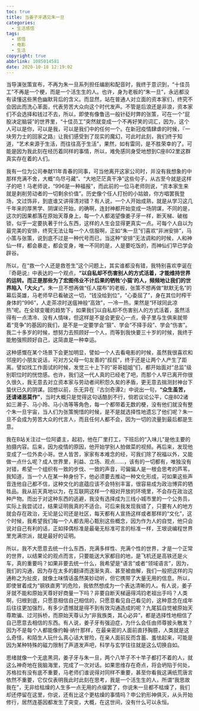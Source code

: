 ```yaml
---
toc: true
title: 当姜子牙遇见朱一旦
categories:
  - 生活感悟
tags:
  - 感悟
  - 电影
  - 生活
copyright: true
abbrlink: 1085014581
date: 2020-10-18 12:19:02
---
```

当导演张策宣布，不再为朱一旦系列担任编剧和配音时，我终于意识到，“十佳员工”不再是一个梗，而是一个活生生的人。也许，身为老板的“朱一旦”，永远都没有读懂这些黑色幽默背后的含义。而显然，站在普通人对立面的资本家们，终究不会因此而洗心革面，代表劳苦大众向这个时代发声。不管是后浪还是非浪，资本家们不会选择和钱过不去，所以，即使有像鲁迅一般针砭时弊的张策，可在一个“屁股决定脑袋”的世界里，“十佳员工”突然就变成一个不再好笑的词汇，因为，这个人可以是你，可以是我，可以是我们中的任何一个。在新冠疫情肆虐的时候，『一块劳力士的回家之路』让我们感受到了现实的魔幻，可此时此刻，我们终于知道，“艺术来源于生活，而往往高于生活”，果然，如有雷同，是不胜荣幸的了。可能是因为我此刻在经历着同样的事情，所以，难免感同身受地想到C座802里这群真实存在着的人们。

我有一位为公司奉献11年青春的同事，可当他离开这家公司时，并没有我想象的中那样充满不舍，大概“鸟尽弓藏”、“大地茫茫真干净”这些句子，从古至今就是这样子的吧！马老师说，“996是一种福报”，而此前的一位马老师则说，“资本家生来就是剥削劳动者的一切剩余价值”。历史像个任人打扮的小姑娘，你方唱罢我登场，文过饰非，到底谁又讲得清对错？有人说，一个人开始成熟，就是从学习这几千年来的厚黑学、阴谋论开始，的确啊，连封神都开始变成一场阴谋，不同的是，这次的因果都落在原始天尊身上，每一个人都渴望像姜子牙一样，断天梯、破枷锁，似乎一定要执著于什么东西，这样的人生会显得更真实一点。可每个人自以为最完美的安排，终究无法让每一个人信服啊，正如“朱一旦”们喜欢“非洲安排”，马小策与张策，说到底不过是一种代号而已，当这种“安排”无法调和的时候，人和神仙一样，都会暴走，都会变身，唯一不同的是，人是要吃饭的，而神仙们早已学会辟谷。

所以，在“救一个人还是救苍生”这个问题上，其实谁都没有错，我特别喜欢李诞在『奇葩说』中表达的一个观点，**“以自私却不伤害别人的方式活着，才能维持世界的运转。而正是那些为了宏图伟业不计后果的牺牲‘小猫’的人，频频地让我们的世界陷入「大火」”**。朱一旦不想再做“任人摆布”的老板，张策不想再做“默默无名”的幕后英雄，马老师早已看破这一切，“钱没给到位”，“心委屈了”，身在其位时榨干身体的“996”，人走茶凉时送瘟神般“高效”，一冷一热，果然是“环球同此凉热”呢。在全球变暖的趋势下，如果我们以自私却不伤害别人的方式活着，虽然活得有一点清冷、没有人情味，但这样是不是会更安心一点，骨子里与生俱来就带着“竞争”的基因的我们，是不是一定要学会“狠”、学会“不择手段”、学会“伤害”。我二十多岁的时候，想努力去照顾好一个人，而等到我快要三十岁的时候，我终于能勉强照顾好自己，这简直是一种幸运。

这种感慨在某个场景下会更加明显，譬如一个人去看电影的时候，虽然我很喜欢和邻座的小朋友说话，可对方父母一句友善的“叔叔”，终于还是让两个人产生了距离。譬如找工作面试的时候，发觉三十上下的“哥哥姐姐”们，都开始面对“总监”级别职位时的恍惚感。也许，我们这一代人真的已经老了吧，而那个人早已离开你很久很久，我无意去对立资本家与劳动者间积怨久矣的矛盾，更无意去揣测封神台下蛰伏已久的阴谋。回想以前，乐无异在『古剑奇谭2』中说出一句，**“众生虽苦，还请诸恶莫作”**，当时大概只是觉得这句话酷到不行，倘若议论公平，C座802诸如三濑子、马小玲、马小浩等等角色，每一个都带着无数的梗，没有他们就没有整个朱一旦宇宙，当人们为张策惋惜的时候，是不是就选择性地遗忘了他们呢？朱一旦不会成为劳苦大众的代言人，而且任何人都不会，因为一切的流量到最后都是生意。

我在B站关注过一位阿婆主，起初，他在厂里打工，下班后的“入味儿”是他主要的拍摄内容。后来，因为疫情的原因，他开始学别人拍做菜的视频。再后来，发现他变成了一位外卖小哥。世人皆苦，家家有本难念的经，可我们除了祝福以外，又能做一点什么呢？成人世界里，利益、立场、观点……，该有的一切都有，唯独没有对错，希望一个组织有一致的步伐、一致的声音，可偏偏人是一根会思考的芦苇，我知道，当一个人在某一种身份下，他必须要去推动一种文化形成，可如果这些声音连他自己都不信，这种文化的底蕴应该不会特别丰富，很容易成为政治博弈的牺牲品。我从前天真地以为，在互联网这样一个相对开放的环境里，不会存在政治这种产物。而出于对这种东西的逃避，我没有选择成为三线小城市里的一个公务员，实际上我尝试过，结果证明我真的不适合。可后来我发现我错了，只要有人的地方就会存在政治，无论是公司还是社区，每天都有人宣扬这样或者那样的“文化”，这个时候，我希望我们每一个人都去用心甄别这些概念，因为作为人的自觉，他只会说对自己有利的话，正如择偶标准是最毫无标准可言的标准一样，王垠说编程世界里充满宗派，就是最好的证明。

所以，我不大愿意去统一什么东西，充满多样性、充满个性的世界，才是一个正常的世界，以结果论的观点而言，只要能送大家都目的地，是飞机还是高铁还是火车，真的重要吗？如果非要去统一什么，我希望是“语言”或者“领域语言”，因为，我们的沟通，因为存在太多的翻译而逐渐失真、甚至被曲解，我们一般把这样的沟通称之为扯皮，就像土味情话虽然美妙动听，但它携带了大量无用的信息。所以，即使冒着成为“钢铁直男”的危险，我依然想成为一个表达清晰的人。有人说，姜子牙就不能和原始天尊好好商量一下吗？非要自断天梯逼得鸿钧老祖出手吗？人类啊，归根到底，只愿意相信自己相信的，只愿意看见自己看见的，这种意念在成年后往往更加强烈，有多少遗憾就是得不到有效沟通造成的呢？九尾狐自觉被原始天尊欺骗、过河拆桥，而原始天尊认为“非我族类，其心必异”，都是选择性地相信了自己愿意去相信的东西。有人说，姜子牙有强迫症，为什么会任由师尊披头散发？因为不是每个人都能像约翰·纳什那样，在最亲密的人面前直抒胸臆，人类就是这么奇怪，和陌生人玩什么真心话大冒险，在亲人面前反而含蓄、羞怯起来，可能是因为某种特殊的磁力限制了声道发声吧，科学与玄学往往就是这么切换自如。

思绪就像一个无底黑洞，姜子牙与朱一旦，两个八竿子不十竿子都打不着的人，就这么神奇地在我脑海里，完成了一次对话。如果思维存在奇点，将会坍陷于何处，苏格拉有没有底不重要，马老师们谁说得对同样不重要，甚至你看我这满纸荒唐言依然不重要，它仅仅表明我此时此刻在思考，我是一个活生生的人，所谓“我思故我在”，无非给枯燥的人生多一点无用的点缀罢了，你说朱一旦都不枯燥了，我们却还停留在这里，你说，还有比这个更枯燥的事情吗？申公豹形神俱灭，从头开始修行，居然连基因都发生了突变，大概，在这世间，没有什么可以永恒。



